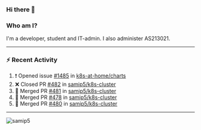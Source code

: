 ### Hi there 👋

### Who am I?
I'm a developer, student and IT-admin. I also administer AS213021.

---
### :zap: Recent Activity
<!--START_SECTION:activity-->
1. ❗️ Opened issue [#1485](https://github.com/k8s-at-home/charts/issues/1485) in [k8s-at-home/charts](https://github.com/k8s-at-home/charts)
2. ❌ Closed PR [#482](https://github.com/samip5/k8s-cluster/pull/482) in [samip5/k8s-cluster](https://github.com/samip5/k8s-cluster)
3. 🎉 Merged PR [#481](https://github.com/samip5/k8s-cluster/pull/481) in [samip5/k8s-cluster](https://github.com/samip5/k8s-cluster)
4. 🎉 Merged PR [#478](https://github.com/samip5/k8s-cluster/pull/478) in [samip5/k8s-cluster](https://github.com/samip5/k8s-cluster)
5. 🎉 Merged PR [#480](https://github.com/samip5/k8s-cluster/pull/480) in [samip5/k8s-cluster](https://github.com/samip5/k8s-cluster)
<!--END_SECTION:activity-->
---

<img align="center" src="https://github-readme-stats.vercel.app/api?username=samip5&show_icons=true" alt="samip5" />
